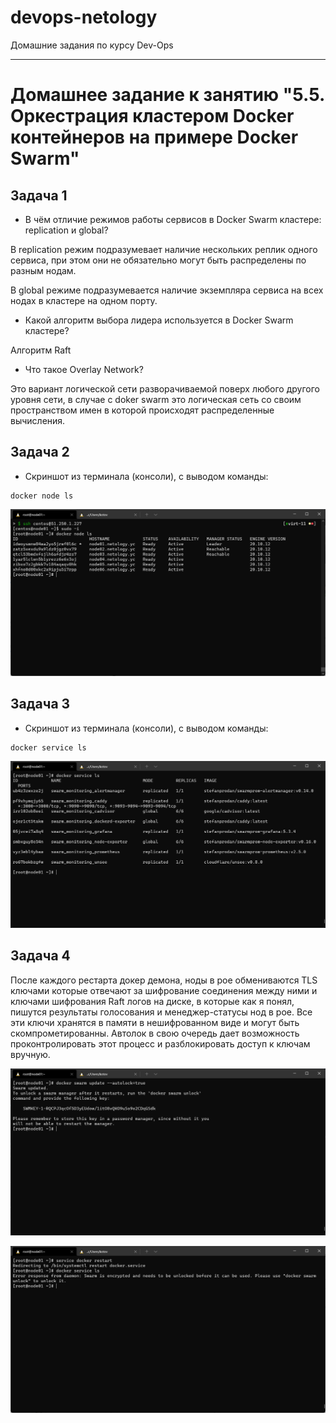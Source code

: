# devops-netology
Домашние задания по курсу Dev-Ops

------

# Домашнее задание к занятию "5.5. Оркестрация кластером Docker контейнеров на примере Docker Swarm"


## Задача 1


 - В чём отличие режимов работы сервисов в Docker Swarm кластере: replication и global?

 В replication режим подразумевает наличие нескольких реплик одного сервиса, при этом они не обязательно могут быть распределены по разным нодам.

 В global режиме подразумевается наличие экземпляра сервиса на всех нодах в кластере на одном порту.

 - Какой алгоритм выбора лидера используется в Docker Swarm кластере?

 Алгоритм Raft

 - Что такое Overlay Network?

 Это вариант логической сети разворачиваемой поверх любого другого уровня сети, в случае с doker swarm это логическая сеть со своим пространством имен в которой происходят распределенные вычисления.


## Задача 2


 - Скриншот из терминала (консоли), с выводом команды:

```shell
docker node ls
```

 ![Swarm_02](https://github.com/L1qu1dVacuum/devops-netology/blob/main/second_term/hw-virt-05-docker-swarm/Images/2022-02-19%20(1).png)


## Задача 3


 - Cкриншот из терминала (консоли), с выводом команды:

```shell
docker service ls
```

 ![Swarm_03](https://github.com/L1qu1dVacuum/devops-netology/blob/main/second_term/hw-virt-05-docker-swarm/Images/2022-02-19%20(3).png)


## Задача 4


 После каждого рестарта докер демона, ноды в рое обмениваются TLS ключами которые отвечают за шифрование соединения между ними и ключами шифрования Raft логов на диске, в которые как я понял, пишутся результаты голосования и менеджер-статусы нод в рое. Все эти ключи хранятся в памяти в нешифрованном виде и могут быть скомпрометированны. Автолок в свою очередь дает возможность проконтролировать этот процесс и разблокировать доступ к ключам вручную.

 ![Swarm_03](https://github.com/L1qu1dVacuum/devops-netology/blob/main/second_term/hw-virt-05-docker-swarm/Images/2022-02-19%20(4).png)
 
 ![Swarm_03](https://github.com/L1qu1dVacuum/devops-netology/blob/main/second_term/hw-virt-05-docker-swarm/Images/2022-02-19%20(5).png)
